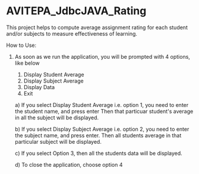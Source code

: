 # AVITEPA_JdbcJAVA_Rating
This project helps to compute average assignment rating for each student and/or subjects to measure  effectiveness of learning.


How to Use:

1) As soon as we run the application, you will be prompted with 4 options, like below 

     1. Display Student Average 
     2. Display Subject Average 
     3. Display Data 
     4. Exit 

   
    a) If you select Display Student Average i.e. option 1, 
        you need to enter the student name, and press enter
       Then that particuar student's average in all the subject will be displayed.

    b) If you select Display Subject Average i.e. option 2, 
       you need to enter the subject name, and press enter.
       Then all students average in that particular subject will be displayed.

    c) If you select Option 3, then all the students data will be displayed.

    d) To close the application, choose option 4
